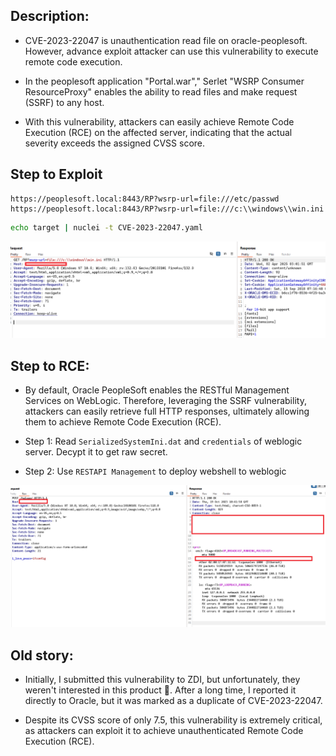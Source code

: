## Description:
- CVE-2023-22047 is unauthentication read file on oracle-peoplesoft. However, advance exploit attacker can use this vulnerability to execute remote code execution.

- In the peoplesoft application "Portal.war"," Serlet "WSRP Consumer ResourceProxy" enables the ability to read files and make request (SSRF) to any host.

- With this vulnerability, attackers can easily achieve Remote Code Execution (RCE) on the affected server, indicating that the actual severity exceeds the assigned CVSS score.

## Step to Exploit

```
https://peoplesoft.local:8443/RP?wsrp-url=file:///etc/passwd
https://peoplesoft.local:8443/RP?wsrp-url=file:///c:\\windows\\win.ini
```

```bash
echo target | nuclei -t CVE-2023-22047.yaml
```

![read-file](asset/read-file.png)

## Step to RCE:
- By default, Oracle PeopleSoft enables the RESTful Management Services on WebLogic. Therefore, leveraging the SSRF vulnerability, attackers can easily retrieve full HTTP responses, ultimately allowing them to achieve Remote Code Execution (RCE).

- Step 1:  Read `SerializedSystemIni.dat` and `credentials` of weblogic server. Decypt it  to get raw secret.

- Step 2: Use `RESTAPI Management` to deploy webshell to weblogic


![unauthen-rce](asset/rce.png)


## Old story:
- Initially, I submitted this vulnerability to ZDI, but unfortunately, they weren't interested in this product 🥲. After a long time, I reported it directly to Oracle, but it was marked as a duplicate of CVE-2023-22047.

- Despite its CVSS score of only 7.5, this vulnerability is extremely critical, as attackers can exploit it to achieve unauthenticated Remote Code Execution (RCE).

